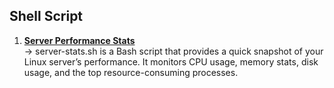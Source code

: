 <h2 align="left">Shell Script</h2>

1. **[Server Performance Stats](https://github.com/Kartikpawar143/server-performance-stats)** <br>
   →  server-stats.sh is a Bash script that provides a quick snapshot of your Linux server’s performance. It monitors CPU usage, memory stats, disk usage, and the top resource-consuming processes.


